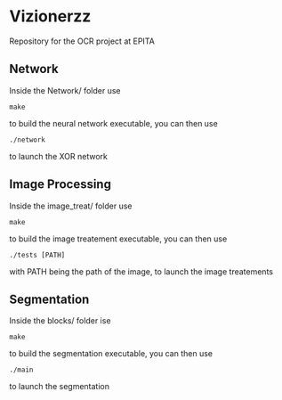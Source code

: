 # Vizionerzz

Repository for the OCR project at EPITA

## Network

Inside the Network/ folder use

`make`

to build the neural network executable, you can then use 

`./network` 

to launch the XOR network

##  Image Processing

Inside the image_treat/ folder use

`make`

to build the image treatement executable, you can then use

`./tests [PATH]`

with PATH being the path of the image, to launch the image treatements

## Segmentation

Inside the blocks/ folder ise

`make`

to build the segmentation executable, you can then use

`./main`

to launch the segmentation
